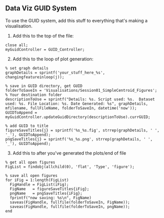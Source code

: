 ## Data Viz GUID System
To use the GUID system, add this stuff to everything that's making a visualisation.

1. Add this to the top of the file:
```
close all;
myGuidController = GUID_Controller;
```

2. Add this to the loop of plot generation:
```
% set graph details
graphDetails = sprintf('your_stuff_here_%s',  changingfeatureinloop(j));

% save in GUID directory, get GUID
folderToSaveIn = 'Visualisations/Session01_SimpleCentroid_Figures';   % Your destination folder
descriptionToUse = sprintf("Details: %s. Script used: %s.  Dataset used: %s. File Location: %s. Date Generated: %s", graphDetails, mfilename, fullFileName, folderToSaveIn, datetime('now'));
GUIDToAppend = myGuidController.updateGuidDirectory(descriptionToUse).currGUID;

% add GUID to title 
figureSaveTitles{j} = sprintf('%s_%s.fig', strrep(graphDetails, ' ', '_'), GUIDToAppend);
pngSaveTitles{j} = sprintf('%s_%s.png', strrep(graphDetails, ' ', '_'), GUIDToAppend);
```

3. Add this to after you've generated the plots/end of file
```
% get all open figures
FigList = findobj(allchild(0), 'flat', 'Type', 'figure');

% save all open figures
for iFig = 1:length(FigList)
  FigHandle = FigList(iFig);
  FigName   = figureSaveTitles{iFig};
  pngName   = pngSaveTitles{iFig};
  fprintf("now saving: %s\n", FigName)
  saveas(FigHandle, fullfile(folderToSaveIn, FigName));
  saveas(FigHandle, fullfile(folderToSaveIn, pngName));
end
```